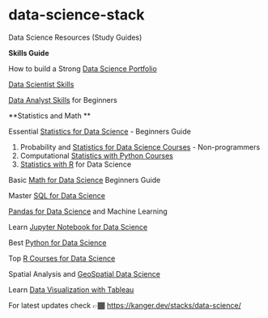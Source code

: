 # data-science-stack
Data Science Resources (Study Guides)

**Skills Guide**

How to build a Strong [Data Science Portfolio](https://kanger.dev/how-build-data-science-portfolio/)

[Data Scientist Skills](https://kanger.dev/data-scientist-skills/)

[Data Analyst Skills](https://kanger.dev/data-analyst-skills/) for Beginners

**Statistics and Math
**

Essential [Statistics for Data Science](https://kanger.dev/basic-statistics-for-data-science-concepts-guide/) - Beginners Guide

1. Probability and [Statistics for Data Science Courses](https://kanger.dev/learn-statistics-for-data-science-courses/) - Non-programmers
2. Computational [Statistics with Python Courses](https://kanger.dev/computational-statistics-python-courses/)
3. [Statistics with R](https://kanger.dev/data-science-statistics-r-programming/) for Data Science


Basic [Math for Data Science](https://kanger.dev/basic-math-for-data-science-mathematics-courses/) Beginners Guide


Master [SQL for Data Science](https://kanger.dev/learn-best-sql-courses-data-science/)


[Pandas for Data Science](https://kanger.dev/data-science-pandas-machine-learning/) and Machine Learning


Learn [Jupyter Notebook for Data Science](https://kanger.dev/data-science-jupyter-notebook-machine-learning/)


Best [Python for Data Science](https://kanger.dev/learn-python-data-science-courses/)


Top [R Courses for Data Science](https://kanger.dev/r-for-data-science-courses/)


Spatial Analysis and [GeoSpatial Data Science](https://kanger.dev/learn-geo-spatial-analysis-gis-python-r-courses/)


Learn [Data Visualization with Tableau](https://kanger.dev/learn-data-visualization-courses-tableau/)


For latest updates check 👉🏾 https://kanger.dev/stacks/data-science/
